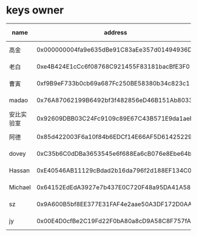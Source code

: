 # keys owner

| name                         | address     | twitter link             |sign|
|------------------------------|-------------|--------------------------|----|
| 高金 | 0x000000004fa9e635dBe91C83aEe357d01494936D |      |[sign message](0x000000004fa9e635dBe91C83aEe357d01494936D.json)   |
| 老白 | 0xe4B424E1cCc6f08768C921455F83181bacBfE3F0 |      | [sign message](0xe4B424E1cCc6f08768C921455F83181bacBfE3F0.json)   |
| 曹寅 | 0xf9B9eF733b0cb69a687Fc250BE58380b34c823c1 |      |  [sign message](0xf9B9eF733b0cb69a687Fc250BE58380b34c823c1.json)   |
| madao | 0x76A87062199B6492bf3f482856eD46B151Ab8033 |      |  [sign message](0x76A87062199B6492bf3f482856eD46B151Ab8033.json)   |
| 安比实验室 | 0x92609DBB03C24Fc9109c89E67C43B571E9da1aeB |      | [sign message](0x92609DBB03C24Fc9109c89E67C43B571E9da1aeB.json)   |
| 阿德 | 0x85d422003F6a10f84b6EDCf14E66AF5D61425229 |      | [sign message](0x85d422003F6a10f84b6EDCf14E66AF5D61425229.json)   |
| dovey | 0xC35b6C0dDBa3653545e6f688Ea6cB076e8Ebe64b |      |  [sign message](0xC35b6C0dDBa3653545e6f688Ea6cB076e8Ebe64b.json)   |
| Hassan | 0xE40546AB11129cBdad2b16da796f2d188EF134C0 |      | [sign message](0xE40546AB11129cBdad2b16da796f2d188EF134C0.json)   |
| Michael | 0x64152EdEdA3927e7b437E0C720F48a95DA41A580 |      | [sign message](0x64152EdEdA3927e7b437E0C720F48a95DA41A580.json)   |
| sz | 0x9A600B5bf8EE377E31FAF4e2aae50A3DF172D0AA |      |   [sign message](0x9A600B5bf8EE377E31FAF4e2aae50A3DF172D0AA.json)   |
| jy | 0x00E4D0cfBe2C19Fd22F0bA80a8cD9A58C8F757fA |      |  [sign message](0x00E4D0cfBe2C19Fd22F0bA80a8cD9A58C8F757fA.json)   |
 
